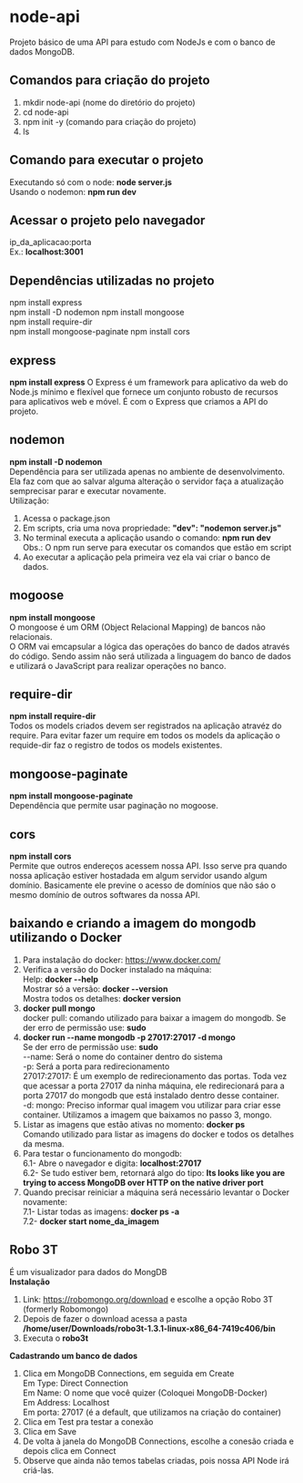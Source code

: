 # node-api  
Projeto básico de uma API para estudo com NodeJs e com o banco de dados MongoDB.  
  
## Comandos para criação do projeto  
1) mkdir node-api (nome do diretório do projeto)  
2) cd node-api  
3) npm init -y (comando para criação do projeto)  
4) ls  
  
## Comando para executar o projeto  
Executando só com o node: **node server.js**  
Usando o nodemon: **npm run dev**  
  
## Acessar o projeto pelo navegador  
ip_da_aplicacao:porta  
Ex.:  **localhost:3001**  
  
## Dependências utilizadas no projeto  
npm install express  
npm install -D nodemon 
npm install mongoose  
npm install require-dir  
npm install mongoose-paginate
npm install cors
  
## express
**npm install express**
O Express é um framework para aplicativo da web do Node.js mínimo e flexível que fornece um conjunto robusto de recursos para aplicativos web e móvel. É com o Express que criamos a API do projeto.  
  
## nodemon  
**npm install -D nodemon**  
Dependência para ser utilizada apenas no ambiente de desenvolvimento.  
Ela faz com que ao salvar alguma alteração o servidor faça a atualização semprecisar parar e executar novamente.  
Utilização:  
1) Acessa o package.json  
2) Em scripts, cria uma nova propriedade: **"dev": "nodemon server.js"**  
3) No terminal executa a aplicação usando o comando: **npm run dev**  
Obs.: O npm run serve para executar os comandos que estão em script  
4) Ao executar a aplicação pela primeira vez ela vai criar o banco de dados.  
  
## mogoose  
**npm install mongoose**  
O mongoose é um ORM (Object Relacional Mapping) de bancos não relacionais.  
O ORM vai emcapsular a lógica das operações do banco de dados através do código. Sendo assim não será utilizada a linguagem do banco de dados e utilizará o JavaScript para realizar operações no banco.  
  
## require-dir  
**npm install require-dir**  
Todos os models criados devem ser registrados na aplicação atravéz do require. Para evitar fazer um require em todos os models da aplicação o requide-dir faz o registro de todos os models existentes.  
  
## mongoose-paginate  
**npm install mongoose-paginate**  
Dependência que permite usar paginação no mogoose.  
  
## cors  
**npm install cors**  
Permite que outros endereços acessem nossa API. Isso serve pra quando nossa aplicação estiver hostadada em algum servidor usando algum domínio. Basicamente ele previne o acesso de domínios que não sáo o mesmo domínio de outros softwares da nossa API.  
  
## baixando e criando a imagem do mongodb utilizando o Docker  
1) Para instalação do docker: https://www.docker.com/  
2) Verifica a versão do Docker instalado na máquina:  
    Help: **docker --help**  
    Mostrar só a versão: **docker --version**  
    Mostra todos os detalhes: **docker version**  
3) **docker pull mongo**  
    docker pull: comando utilizado para baixar a imagem do mongodb. Se der erro de permissão use: **sudo**  
4) **docker run --name mongodb -p 27017:27017 -d mongo**  
    Se der erro de permissão use: **sudo**  
    --name: Será o nome do container dentro do sistema  
    -p:  Será a porta para redirecionamento  
    27017:27017: É um exemplo de redirecionamento das portas. Toda vez que acessar a porta 27017 da ninha máquina, ele 
    redirecionará para a porta 27017 do mongodb que está instalado dentro desse container.  
    -d: mongo: Preciso informar qual imagem vou utilizar para criar esse container. Utilizamos a imagem que baixamos no 
    passo 3, mongo.  
5) Listar as imagens que estão ativas no momento: **docker ps**  
    Comando utilizado para listar as imagens do docker e todos os detalhes da mesma.  
6) Para testar o funcionamento do mongodb:  
    6.1- Abre o navegador e digita: **localhost:27017**  
    6.2- Se tudo estiver bem, retornará algo do tipo: **Its looks like you are trying to access MongoDB over HTTP on the native driver port**  
7) Quando precisar reiniciar a máquina será necessário levantar o Docker novamente:  
    7.1- Listar todas as imagens: **docker ps -a**  
    7.2- **docker start nome_da_imagem**    
  
## Robo 3T  
É um visualizador para dados do MongDB  
**Instalação**  
1) Link: https://robomongo.org/download e escolhe a opção Robo 3T (formerly Robomongo)  
2) Depois de fazer o download acessa a pasta **/home/user/Downloads/robo3t-1.3.1-linux-x86_64-7419c406/bin**  
3) Executa o **robo3t**  

**Cadastrando um banco de dados**  
1) Clica em MongoDB Connections, em seguida em Create  
    Em Type: Direct Connection  
    Em Name: O nome que você quizer (Coloquei MongoDB-Docker)  
    Em Address: Localhost  
    Em porta: 27017 (é a default, que utilizamos na criação do container)  
2) Clica em Test pra testar a conexão  
3) Clica em Save  
4) De volta à janela do MongoDB Connections, escolhe a conesão criada e depois clica em Connect   
5) Observe que ainda não temos tabelas criadas, pois nossa API Node irá criá-las.  
